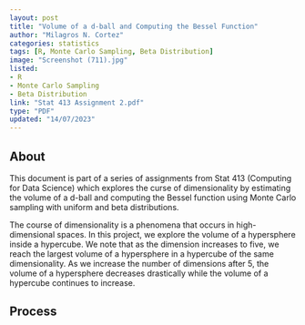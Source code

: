 ```yaml
---
layout: post
title: "Volume of a d-ball and Computing the Bessel Function"
author: "Milagros N. Cortez"
categories: statistics
tags: [R, Monte Carlo Sampling, Beta Distribution]
image: "Screenshot (711).jpg"
listed:
- R
- Monte Carlo Sampling
- Beta Distribution
link: "Stat 413 Assignment 2.pdf"
type: "PDF"
updated: "14/07/2023"
---
```


## About

This document is part of a series of assignments from Stat 413 (Computing for Data Science) which explores the curse of dimensionality by estimating the volume of a d-ball and computing the Bessel function using Monte Carlo sampling with uniform and beta distributions.

The course of dimensionality is a phenomena that occurs in high-dimensional spaces. In this project, we explore the volume of a hypersphere inside a hypercube. We note that as the dimension increases to five, we reach the largest volume of a hypersphere in a hypercube of the same dimensionality. As we increase the number of dimensions after 5, the volume of a hypersphere decreases drastically while the volume of a hypercube continues to increase.

## Process


